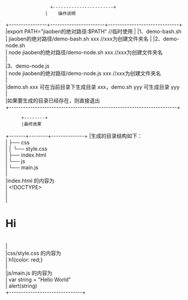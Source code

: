 		             +-----------------------+
      		       |	操作说明	 
+----------------+-----------------------+------------------------------+
|export PATH="jiaoben的绝对路径:$PATH" //临时使用
|
|1、demo-bash.sh 								  			
|	jiaoben的绝对路径/demo-bash.sh xxx  //xxx为创建文件夹名
|
|2、demo-node.sh							
|	node jiaoben的绝对路径/demo-node.sh xxx  //xxx为创建文件夹名		
|									
|3、demo-node.js									
|	node jiaoben的绝对路径/demo-node.js xxx  //xxx为创建文件夹名		
|									
|demo.sh xxx 可在当前目录下生成目录 xxx，demo.sh yyy 可生成目录 yyy	
|									
|如果要生成的目录已经存在，则直接退出					
+-----------------------------------------------------------------------+


	      +--------+
	      |最终效果
+-------+--------+--------------+
|生成的目录结构如下：		
| ├── css			
| │   └── style.css		
| ├── index.html		
| └── js			
|     └── main.js		
|				
|index.html 的内容为		
| <!DOCTYPE>			
| <title>Hello</title>		
| <h1>Hi</h1>			
|				
|css/style.css 的内容为		
| h1{color: red;}		
|				
|js/main.js 的内容为		
| var string = "Hello World"	
| alert(string)			
+-------------------------------+
